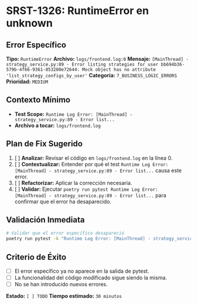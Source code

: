 # SRST-1326: RuntimeError en unknown

## Error Específico
**Tipo:** `RuntimeError`
**Archivo:** `logs/frontend.log:0`
**Mensaje:** `[MainThread] - strategy_service.py:89 - Error listing strategies for user bb694b36-579b-4f66-9361-853200e72644: Mock object has no attribute 'list_strategy_configs_by_user'`
**Categoría:** `7_BUSINESS_LOGIC_ERRORS`
**Prioridad:** `MEDIUM`

## Contexto Mínimo
- **Test Scope:** `Runtime Log Error: [MainThread] - strategy_service.py:89 - Error list...`
- **Archivo a tocar:** `logs/frontend.log`

## Plan de Fix Sugerido
1. [ ] **Analizar:** Revisar el código en `logs/frontend.log` en la línea 0.
2. [ ] **Contextualizar:** Entender por qué el test `Runtime Log Error: [MainThread] - strategy_service.py:89 - Error list...` causa este error.
3. [ ] **Refactorizar:** Aplicar la corrección necesaria.
4. [ ] **Validar:** Ejecutar `poetry run pytest Runtime Log Error: [MainThread] - strategy_service.py:89 - Error list...` para confirmar que el error ha desaparecido.

## Validación Inmediata
```bash
# Validar que el error específico desapareció
poetry run pytest -k "Runtime Log Error: [MainThread] - strategy_service.py:89 - Error list..." -v
```

## Criterio de Éxito
- [ ] El error específico ya no aparece en la salida de pytest.
- [ ] La funcionalidad del código modificado sigue siendo la misma.
- [ ] No se han introducido nuevos errores.

**Estado:** `[ ] TODO`
**Tiempo estimado:** `30 minutos`
